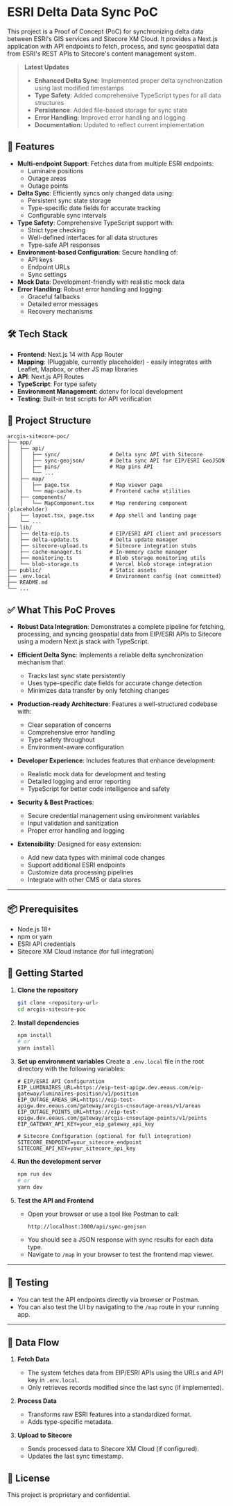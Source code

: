 # ESRI Delta Data Sync PoC

This project is a Proof of Concept (PoC) for synchronizing delta data between ESRI's GIS services and Sitecore XM Cloud. It provides a Next.js application with API endpoints to fetch, process, and sync geospatial data from ESRI's REST APIs to Sitecore's content management system.

> **Latest Updates**
> - **Enhanced Delta Sync**: Implemented proper delta synchronization using last modified timestamps
> - **Type Safety**: Added comprehensive TypeScript types for all data structures
> - **Persistence**: Added file-based storage for sync state
> - **Error Handling**: Improved error handling and logging
> - **Documentation**: Updated to reflect current implementation

## 🚀 Features

- **Multi-endpoint Support**: Fetches data from multiple ESRI endpoints:
  - Luminaire positions
  - Outage areas
  - Outage points
- **Delta Sync**: Efficiently syncs only changed data using:
  - Persistent sync state storage
  - Type-specific date fields for accurate tracking
  - Configurable sync intervals
- **Type Safety**: Comprehensive TypeScript support with:
  - Strict type checking
  - Well-defined interfaces for all data structures
  - Type-safe API responses
- **Environment-based Configuration**: Secure handling of:
  - API keys
  - Endpoint URLs
  - Sync settings
- **Mock Data**: Development-friendly with realistic mock data
- **Error Handling**: Robust error handling and logging:
  - Graceful fallbacks
  - Detailed error messages
  - Recovery mechanisms

## 🛠️ Tech Stack

- **Frontend**: Next.js 14 with App Router
- **Mapping**: (Pluggable, currently placeholder) - easily integrates with Leaflet, Mapbox, or other JS map libraries
- **API**: Next.js API Routes
- **TypeScript**: For type safety
- **Environment Management**: dotenv for local development
- **Testing**: Built-in test scripts for API verification

## 📁 Project Structure

```
arcgis-sitecore-poc/
├── app/
│   ├── api/
│   │   ├── sync/                # Delta sync API with Sitecore
│   │   ├── sync-geojson/        # Delta sync API for EIP/ESRI GeoJSON
│   │   ├── pins/                # Map pins API
│   │   └── ...
│   ├── map/
│   │   ├── page.tsx             # Map viewer page
│   │   └── map-cache.ts         # Frontend cache utilities
│   ├── components/
│   │   └── MapComponent.tsx     # Map rendering component (placeholder)
│   ├── layout.tsx, page.tsx     # App shell and landing page
│   └── ...
├── lib/
│   ├── delta-eip.ts             # EIP/ESRI API client and processors
│   ├── delta-update.ts          # Delta update manager
│   ├── sitecore-upload.ts       # Sitecore integration stubs
│   ├── cache-manager.ts         # In-memory cache manager
│   ├── monitoring.ts            # Blob storage monitoring utils
│   └── blob-storage.ts          # Vercel blob storage integration
├── public/                      # Static assets
├── .env.local                   # Environment config (not committed)
├── README.md
└── ...
```

## ✅ What This PoC Proves

- **Robust Data Integration**: Demonstrates a complete pipeline for fetching, processing, and syncing geospatial data from EIP/ESRI APIs to Sitecore using a modern Next.js stack with TypeScript.

- **Efficient Delta Sync**: Implements a reliable delta synchronization mechanism that:
  - Tracks last sync state persistently
  - Uses type-specific date fields for accurate change detection
  - Minimizes data transfer by only fetching changes

- **Production-ready Architecture**: Features a well-structured codebase with:
  - Clear separation of concerns
  - Comprehensive error handling
  - Type safety throughout
  - Environment-aware configuration

- **Developer Experience**: Includes features that enhance development:
  - Realistic mock data for development and testing
  - Detailed logging and error reporting
  - TypeScript for better code intelligence and safety

- **Security & Best Practices**:
  - Secure credential management using environment variables
  - Input validation and sanitization
  - Proper error handling and logging

- **Extensibility**: Designed for easy extension:
  - Add new data types with minimal code changes
  - Support additional ESRI endpoints
  - Customize data processing pipelines
  - Integrate with other CMS or data stores

---

## 📦 Prerequisites

- Node.js 18+
- npm or yarn
- ESRI API credentials
- Sitecore XM Cloud instance (for full integration)

## 🚀 Getting Started

1. **Clone the repository**
   ```bash
   git clone <repository-url>
   cd arcgis-sitecore-poc
   ```

2. **Install dependencies**
   ```bash
   npm install
   # or
   yarn install
   ```

3. **Set up environment variables**
   Create a `.env.local` file in the root directory with the following variables:
   ```env
   # EIP/ESRI API Configuration
   EIP_LUMINAIRES_URL=https://eip-test-apigw.dev.eeaus.com/eip-gateway/luminaires-position/v1/position
   EIP_OUTAGE_AREAS_URL=https://eip-test-apigw.dev.eeaus.com/gateway/arcgis-cnsoutage-areas/v1/areas
   EIP_OUTAGE_POINTS_URL=https://eip-test-apigw.dev.eeaus.com/gateway/arcgis-cnsoutage-points/v1/points
   EIP_GATEWAY_API_KEY=your_eip_gateway_api_key

   # Sitecore Configuration (optional for full integration)
   SITECORE_ENDPOINT=your_sitecore_endpoint
   SITECORE_API_KEY=your_sitecore_api_key
   ```

4. **Run the development server**
   ```bash
   npm run dev
   # or
   yarn dev
   ```

5. **Test the API and Frontend**
   - Open your browser or use a tool like Postman to call:
     ```
     http://localhost:3000/api/sync-geojson
     ```
   - You should see a JSON response with sync results for each data type.
   - Navigate to `/map` in your browser to test the frontend map viewer.

---

## 🧪 Testing

- You can test the API endpoints directly via browser or Postman.
- You can also test the UI by navigating to the `/map` route in your running app.

---

## 🔄 Data Flow

1. **Fetch Data**
   - The system fetches data from EIP/ESRI APIs using the URLs and API key in `.env.local`.
   - Only retrieves records modified since the last sync (if implemented).

2. **Process Data**
   - Transforms raw ESRI features into a standardized format.
   - Adds type-specific metadata.

3. **Upload to Sitecore**
   - Sends processed data to Sitecore XM Cloud (if configured).
   - Updates the last sync timestamp.


## 📝 License

This project is proprietary and confidential.

